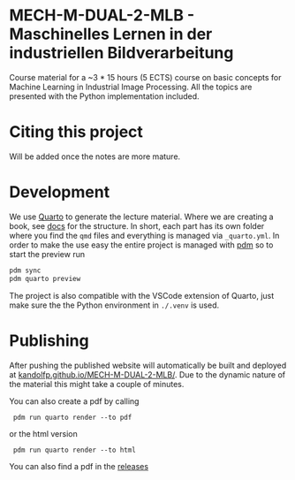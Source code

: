 # MECH-M-DUAL-2-MLB - Maschinelles Lernen in der industriellen Bildverarbeitung

Course material for a ~3 * 15 hours (5 ECTS) course on basic concepts for Machine Learning in Industrial Image Processing. All the topics are presented with the Python implementation included.  

# Citing this project

Will be added once the notes are more mature. 

# Development

We use [Quarto](https://quarto.org/) to generate the lecture material.
Where we are creating a book, see [docs](https://quarto.org/docs/books/) for the structure. 
In short, each part has its own folder where you find the `qmd` files and everything is managed via `_quarto.yml`.
In order to make the use easy the entire project is managed with [pdm](https://pdm-project.org/) so to start the preview run

```bash
pdm sync
pdm quarto preview
```

The project is also compatible with the VSCode extension of Quarto, just make sure the the Python environment in `./.venv` is used. 

# Publishing
After pushing the published website will automatically be built and deployed at [kandolfp.github.io/MECH-M-DUAL-2-MLB/](https://kandolfp.github.io/MECH-M-DUAL-2-MLB/).
Due to the dynamic nature of the material this might take a couple of minutes.

You can also create a pdf by calling 
```
 pdm run quarto render --to pdf
```

or the html version
```
 pdm run quarto render --to html
```

You can also find a pdf in the [releases](https://github.com/kandolfp/MECH-M-DUAL-1-DBM/releases)